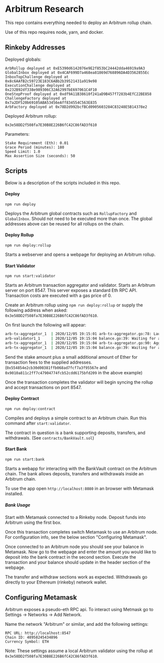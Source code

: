 # Arbitrum Research

This repo contains everything needed to deploy an Arbitrum rollup chain.

Use of this repo requires node, yarn, and docker.

## Rinkeby Addresses

Deployed globals:

```
ArbRollup deployed at 0xE5390d6142076e9E2f853bC24442dda46919a9A3
GlobalInbox deployed at 0x4CAF699D7a468ea81869d768896DA4D3562855Ec
InboxTopChallenge deployed at 0x8c6AAfB2c59723E183C6ABb2b39521431a919e98
ExecutionChallenge deployed at 0x232B92df338e989306C32A62997bE697061C4F10
OneStepProof deployed at 0xdf9A11B38610f241aD9B457f7283b4EfC22BE858
ChallengeFactory deployed at 0x7a2DF520b69105ABA53456eAff834554C563E835
ArbFactory deployed at 0x78D2d992bcfBCd0905603284C83248E5B14378e2
```

Deployed Arbitrum rollup:

```
0x3e58DD2f508fa7E30B8E226B6fC42C86fAD3f610
```

Parameters:

```
Stake Requirement (Eth): 0.01
Grace Period (minutes): 180
Speed Limit: 1.0
Max Assertion Size (seconds): 50
```

## Scripts

Below is a description of the scripts included in this repo.

#### Deploy

`npm run deploy`

Deploys the Arbitrum global contracts such as `RollupFactory` and `GlobalInbox`. Should not need to be executed more than once. The global addresses above can be reused for all rollups on the chain.

#### Deploy Rollup

`npm run deploy:rollup`

Starts a webserver and opens a webpage for deploying an Arbitrum rollup.

#### Start Validator

`npm run start:validator`

Starts an Arbitrum transaction aggregator and validator. Starts an Arbitrum server on port 8547. This server exposes a standard Eth RPC API. Transaction costs are executed with a gas price of 0.

Create an Arbitrum rollup using `npm run deploy:rollup` or supply the following address when asked: `0x3e58DD2f508fa7E30B8E226B6fC42C86fAD3f610`.

On first launch the following will appear:

```sh
arb-tx-aggregator_1  | 2020/12/05 19:15:01 arb-tx-aggregator.go:78: Launching aggregator for chain 0x4e20ec7b9b90790e527ce404efd8876ff6f0dcf6 with chain id 148914954099958
arb-validator1_1     | 2020/12/05 19:15:04 balance.go:39: Waiting for account 0x554854e2cb30d00381ffb068ad7fcf7a3f95567e to receive ETH
arb-tx-aggregator_1  | 2020/12/05 19:15:04 arb-tx-aggregator.go:90: Aggregator submitting batches from address [144 16 168 17 194 255 124 71 144 71 116 252 181 44 221 97 117 191 210 9]
arb-tx-aggregator_1  | 2020/12/05 19:15:04 balance.go:39: Waiting for account 0x9010a811c2ff7c47904774fcb52cdd6175bfd209 to receive ETH
```

Send the stake amount plus a small additional amount of Ether for transaction fees to the supplied addresses. (`0x554854e2cb30d00381ffb068ad7fcf7a3f95567e` and `0x9010a811c2ff7c47904774fcb52cdd6175bfd209` in the above example)

Once the transaction completes the validator will begin syncing the rollup and accept transactions on port 8547.

#### Deploy Contract

`npm run deploy:contract`

Compiles and deploys a simple contract to an Arbitrum chain. Run this command after `start:validator`.

The contract in question is a bank supporting deposits, transfers, and withdrawals. (See `contracts/BankVault.sol`)

#### Start Bank

`npm run start:bank`

Starts a webapp for interacting with the BankVault contract on the Arbitrum chain. The bank allows deposits, transfers and withdrawals inside an Arbitrum chain.

To use the app open `http://localhost:8080` in an browser with Metamask installed.

##### Bank Usage

Start with Metamask connected to a Rinkeby node. Deposit funds into Arbitrum using the first box.

Once this transaction completes switch Metamask to use an Arbitrum node. For configuration info, see the below section "Configuring Metamask".

Once connected to an Arbitrum node you should see your balance in Metamask. Now go to the webpage and enter the amount you would like to deposit into the bank contract in the second section. Execute the transaction and your balance should update in the header section of the webpage.

The transfer and withdraw sections work as expected. Withdrawals go directly to your Ethereum (rinkeby) network wallet.

## Configuring Metamask

Arbitrum exposes a pseudo-eth RPC api. To interact using Metmask go to Settings -> Networks -> Add Network.

Name the network "Arbitrum" or similar, and add the following settings:

```
RPC URL: http://localhost:8547
Chain ID: 48958245434896
Currency Symbol: ETH
```

Note: These settings assume a local Arbitrum validator using the rollup at `0x3e58DD2f508fa7E30B8E226B6fC42C86fAD3f610`.
